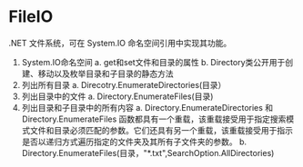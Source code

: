 # FileIO
.NET 文件系统，可在 System.IO 命名空间引用中实现其功能。
1. System.IO命名空间
	a. get和set文件和目录的属性
	b. Directory类公开用于创建、移动以及枚举目录和子目录的静态方法
2. 列出所有目录
	a. Direcotry.EnumerateDirectories(目录）
3. 列出目录中的文件
	a. Directory.EnumerateFiles(目录)
4. 列出目录和子目录中的所有内容
	a. Directory.EnumerateDirectories 和 Directory.EnumerateFiles 函数都具有一个重载，该重载接受用于指定搜索模式文件和目录必须匹配的参数。它们还具有另一个重载，该重载接受用于指示是否以递归方式遍历指定的文件夹及其所有子文件夹的参数。
	b. Directory.EnumerateFiles(目录，"*.txt",SearchOption.AllDirectories)
	
